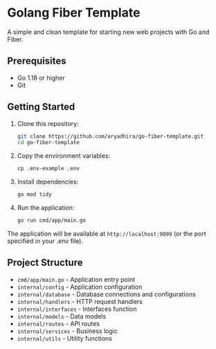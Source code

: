 # Golang Fiber Template

A simple and clean template for starting new web projects with Go and Fiber.

## Prerequisites

- Go 1.18 or higher
- Git

## Getting Started

1. Clone this repository:
   ```bash
   git clone https://github.com/aryadhira/go-fiber-template.git
   cd go-fiber-template
   ```

2. Copy the environment variables:
   ```bash
   cp .env-example .env
   ```

3. Install dependencies:
   ```bash
   go mod tidy
   ```

4. Run the application:
   ```bash
   go run cmd/app/main.go
   ```

The application will be available at `http://localhost:9099` (or the port specified in your .env file).

## Project Structure

- `cmd/app/main.go` - Application entry point
- `internal/config` - Application configuration
- `internal/database` - Database connections and configurations
- `internal/handlers` - HTTP request handlers
- `internal/interfaces` - Interfaces function
- `internal/models` - Data models
- `internal/routes` - API routes
- `internal/services` - Business logic
- `internal/utils` - Utility functions



